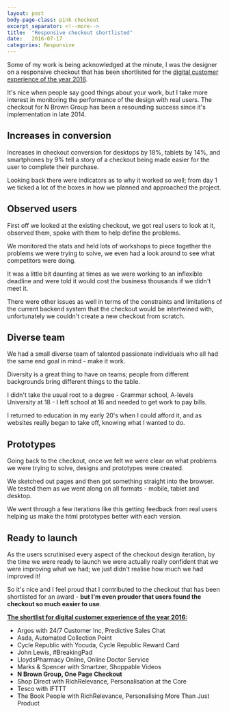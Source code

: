 ```yaml
---
layout: post
body-page-class: pink checkout
excerpt_separator: <!--more-->
title:  "Responsive checkout shortlisted"
date:   2016-07-17
categories: Responsive
---
```


Some of my work is being acknowledged at the minute, I was the designer on a responsive checkout that has been shortlisted for the <a href="https://techecommawards.retail-week.com/shortlist-2016" target="_blank">digital customer experience of the year 2016</a>.
<!--more-->

It's nice when people say good things about your work, but I take more interest in monitoring the performance of the design with real users.
The checkout for N Brown Group has been a resounding success since it's implementation in late 2014.  

## Increases in conversion

Increases in checkout conversion for desktops by 18%, tablets by 14%, and smartphones by 9% tell a story of a checkout being made easier for the user to complete their purchase.

Looking back there were indicators as to why it worked so well; from day 1 we ticked a lot of the boxes in how we planned and approached the project.

## Observed users

First off we looked at the existing checkout, we got real users to look at it, observed them, spoke with them to help define the problems.

We monitored the stats and held lots of workshops to piece together the problems we were trying to solve, we even had a look around to see what competitors were doing.

It was a little bit daunting at times as we were working to an inflexible deadline and were told it would cost the business thousands if we didn't meet it.  

There were other issues as well in terms of the constraints and limitations of the current backend system that the checkout would be intertwined with, unfortunately we couldn't create a new checkout from scratch.

## Diverse team

We had a small diverse team of talented passionate individuals who all had the same end goal in mind - make it work.

Diversity is a great thing to have on teams; people from different backgrounds bring different things to the table.

I didn't take the usual root to a degree - Grammar school, A-levels University at 18 - I left school at 16 and needed to get work to pay bills.

I returned to education in my early 20's when I could afford it, and as websites really began to take off, knowing what I wanted to do.

## Prototypes

Going back to the checkout, once we felt we were clear on what problems we were trying to solve, designs and prototypes were created.

We sketched out pages and then got something straight into the browser.  We tested them as we went along on all formats - mobile, tablet and desktop.  

We went through a few iterations like this getting feedback from real users helping us make the html prototypes better with each version.

## Ready to launch

As the users scrutinised every aspect of the checkout design iteration, by the time we were ready to launch we were actually really confident that we were improving what we had; we just didn't realise how much we had improved it!

So it's nice and I feel proud that I contributed to the checkout that has been shortlisted for an award - <strong>but I'm even prouder that users found the checkout so much easier to use</strong>.

<strong><a href="https://techecommawards.retail-week.com/shortlist-2016" target="_blank">The shortlist for digital customer experience of the year 2016:</a></strong>

<ul class="highlight">
<li>Argos with 24/7 Customer Inc, Predictive Sales Chat</li>
<li>Asda, Automated Collection Point</li>
<li>Cycle Republic with Yocuda, Cycle Republic Reward Card</li>
<li>John Lewis, #BreakingPad</li>
<li>LloydsPharmacy Online, Online Doctor Service</li>
<li>Marks & Spencer with Smartzer, Shoppable Videos</li>
<li><strong>N Brown Group, One Page Checkout</strong></li>
<li>Shop Direct with RichRelevance, Personalisation at the Core</li>
<li>Tesco with IFTTT</li>
<li>The Book People with RichRelevance, Personalising More Than Just Product</li>
</ul>
